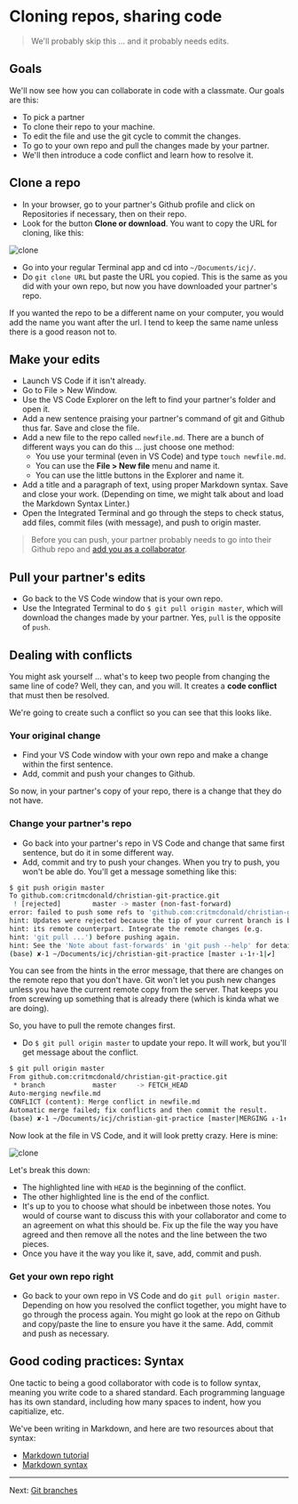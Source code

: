 # Cloning repos, sharing code

> We'll probably skip this ... and it probably needs edits.

## Goals

We'll now see how you can collaborate in code with a classmate. Our goals are this:

- To pick a partner
- To clone their repo to your machine.
- To edit the file and use the git cycle to commit the changes.
- To go to your own repo and pull the changes made by your partner.
- We'll then introduce a code conflict and learn how to resolve it.

## Clone a repo

- In your browser, go to your partner's Github profile and click on Repositories if necessary, then on their repo.
- Look for the button **Clone or download**. You want to copy the URL for cloning, like this:

![clone](../../images/github-clone-repo.png)

- Go into your regular Terminal app and cd into `~/Documents/icj/`.
- Do `git clone URL` but paste the URL you copied. This is the same as you did with your own repo, but now you have downloaded your partner's repo.

If you wanted the repo to be a different name on your computer, you would add the name you want after the url. I tend to keep the same name unless there is a good reason not to.


## Make your edits

- Launch VS Code if it isn't already.
- Go to File > New Window.
- Use the VS Code Explorer on the left to find your partner's folder and open it.
- Add a new sentence praising your partner's command of git and Github thus far. Save and close the file.
- Add a new file to the repo called `newfile.md`. There are a bunch of different ways you can do this ... just choose one method:
  - You use your terminal (even in VS Code) and type `touch newfile.md`.
  - You can use the **File > New file** menu and name it.
  - You can use the little buttons in the Explorer and name it.
- Add a title and a paragraph of text, using proper Markdown syntax. Save and close your work. (Depending on time, we might talk about and load the Markdown Syntax Linter.)
- Open the Integrated Terminal and go through the steps to check status, add files, commit files (with message), and push to origin master.

> Before you can push, your partner probably needs to go into their Github repo and [add you as a collaborator](https://help.github.com/en/github/setting-up-and-managing-your-github-user-account/inviting-collaborators-to-a-personal-repository).

## Pull your partner's edits

- Go back to the VS Code window that is your own repo.
- Use the Integrated Terminal to do `$ git pull origin master`, which will download the changes made by your partner. Yes, `pull` is the opposite of `push`.

## Dealing with conflicts

You might ask yourself ... what's to keep two people from changing the same line of code? Well, they can, and you will. It creates a **code conflict** that must then be resolved.

We're going to create such a conflict so you can see that this looks like.

### Your original change

- Find your VS Code window with your own repo and make a change within the first sentence.
- Add, commit and push your changes to Github.

So now, in your partner's copy of your repo, there is a change that they do not have.

### Change your partner's repo

- Go back into your partner's repo in VS Code and change that same first sentence, but do it in some different way.
- Add, commit and try to push your changes. When you try to push, you won't be able do. You'll get a message something like this:

``` bash
$ git push origin master
To github.com:critmcdonald/christian-git-practice.git
 ! [rejected]        master -> master (non-fast-forward)
error: failed to push some refs to 'github.com:critmcdonald/christian-git-practice.git'
hint: Updates were rejected because the tip of your current branch is behind
hint: its remote counterpart. Integrate the remote changes (e.g.
hint: 'git pull ...') before pushing again.
hint: See the 'Note about fast-forwards' in 'git push --help' for details.
(base) ✘-1 ~/Documents/icj/christian-git-practice [master ↓·1↑·1|✔] 
```

You can see from the hints in the error message, that there are changes on the remote repo that you don't have. Git won't let you push new changes unless you have the current remote copy from the server. That keeps you from screwing up something that is already there (which is kinda what we are doing).

So, you have to pull the remote changes first.

- Do `$ git pull origin master` to update your repo. It will work, but you'll get message about the conflict.

``` bash
$ git pull origin master
From github.com:critmcdonald/christian-git-practice.git
 * branch            master     -> FETCH_HEAD
Auto-merging newfile.md
CONFLICT (content): Merge conflict in newfile.md
Automatic merge failed; fix conflicts and then commit the result.
(base) ✘-1 ~/Documents/icj/christian-git-practice [master|MERGING ↓·1↑·1|✖ 1] 
```

Now look at the file in VS Code, and it will look pretty crazy. Here is mine:

![clone](../../images/conflict-screen.png)

Let's break this down:

- The highlighted line with `HEAD` is the beginning of the conflict.
- The other highlighted line is the end of the conflict.
- It's up to you to choose what should be inbetween those notes. You would of course want to discuss this with your collaborator and come to an agreement on what this should be. Fix up the file the way you have agreed and then remove all the notes and the line between the two pieces.
- Once you have it the way you like it, save, add, commit and push.

### Get your own repo right

- Go back to your own repo in VS Code and do `git pull origin master`. Depending on how you resolved the conflict together, you might have to go through the process again. You might go look at the repo on Github and copy/paste the line to ensure you have it the same. Add, commit and push as necessary.

## Good coding practices: Syntax

One tactic to being a good collaborator with code is to follow syntax, meaning you write code to a shared standard. Each programming language has its own standard, including how many spaces to indent, how you capitialize, etc.

We've been writing in Markdown, and here are two resources about that syntax:

- [Markdown tutorial](https://guides.github.com/features/mastering-markdown/)
- [Markdown syntax](https://help.github.com/articles/basic-writing-and-formatting-syntax/)

------

Next: [Git branches](git-03-branch.md)
